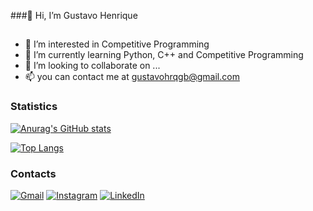 ###👋 Hi, I’m Gustavo Henrique
##
- 👀 I’m interested in Competitive Programming
- 🌱 I’m currently learning Python, C++ and Competitive Programming
- 💞️ I’m looking to collaborate on ...
- 📫 you can contact me at gustavohrqgb@gmail.com

### Statistics
[![Anurag's GitHub stats](https://github-readme-stats-sigma-five.vercel.app/api?username=GustavoHenriqueGB&count_private=true&show_icons=true&theme=tokyonight)](https://github.com/anuraghazra/github-readme-stats)

[![Top Langs](https://github-readme-stats-sigma-five.vercel.app/api/top-langs/?username=GustavoHenriqueGB&th=tokyonight)](https://github.com/anuraghazra/github-readme-stats)

### Contacts

[![Gmail](https://img.shields.io/badge/Gmail-D14836?style=for-the-badge&logo=gmail&logoColor=white)](mailto:gustavohrqgb@gmail.com)
[![Instagram](https://img.shields.io/badge/Instagram-E4405F?style=for-the-badge&logo=instagram&logoColor=white)](https://www.instagram.com/hrq_gustavoo/)
[![LinkedIn](https://img.shields.io/badge/LinkedIn-0077B5?style=for-the-badge&logo=linkedin&logoColor=white)](https://www.linkedin.com/in/gustavo-henrique-gomes-barbosa-495aa2278/)
